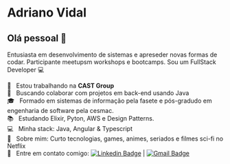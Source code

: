 # Adriano Vidal

## Olá pessoal :wave:
Entusiasta em desenvolvimento de sistemas e apreseder novas formas de codar. Participante meetupsm workshops e bootcamps.
Sou um FullStack Developer :computer:

 :rocket:  &nbsp; Estou trabalhando na **CAST Group**
 <br/> :purple_heart: &nbsp; Buscando colaborar com projetos em back-end usando Java
 <br/> :mortar_board: &nbsp; Formado em sistemas de informação pela fasete e pós-gradudo em engenharia de software pela cesmac.
 <br/> :books: &nbsp; Estudando Elixir, Pyton, AWS e Design Patterns.
 <br/> :computer: &nbsp; Minha stack: Java, Angular & Typescript
 <br/> 💬  &nbsp; Sobre mim: Curto tecnologias, games, animes, seriados e filmes sci-fi no Netflix
 <br/> :email: &nbsp; Entre em contato comigo: [![Linkedin Badge](https://img.shields.io/badge/-AdrianoVidadl-blue?style=plastic&logo=Linkedin&logoColor=white&link=https://www.linkedin.com/in/adrianovidal//)](https://www.linkedin.com/in/adrianovidal/) 
| 
[![Gmail Badge](https://img.shields.io/badge/-vidalrock@gmail.com-c14438?style=plastic&logo=Gmail&logoColor=white&link=mailto:vidalrock@gmail.com)](mailto:vidalrock@gmail.com)
